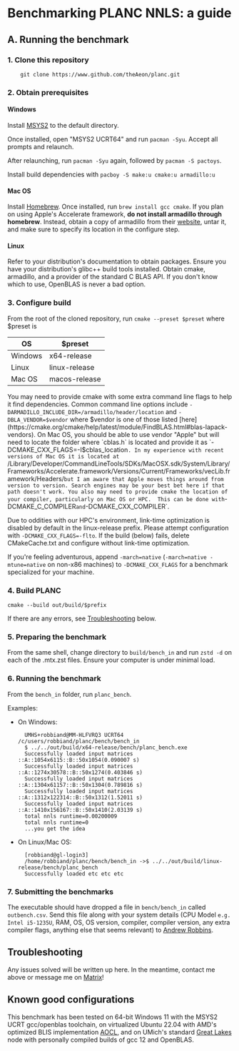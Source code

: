 # Benchmarking PLANC NNLS: a guide

## A. Running the benchmark

### 1. Clone this repository

        git clone https://www.github.com/theAeon/planc.git

### 2. Obtain prerequisites

#### Windows

Install [MSYS2](https://github.com/msys2/msys2-installer/releases/download/2023-03-18/msys2-x86_64-20230318.exe) to the default directory.

Once installed, open "MSYS2 UCRT64" and run `pacman -Syu`. Accept all prompts and relaunch.

After relaunching, run `pacman -Syu` again, followed by `pacman -S pactoys`.

Install build dependencies with `pacboy -S make:u cmake:u armadillo:u`

#### Mac OS

Install [Homebrew](https://brew.sh/). Once installed, run `brew install gcc cmake`. If you plan on using Apple's Accelerate framework, **do not install armadillo through homebrew**. Instead, obtain a copy of armadillo from their [website](https://arma.sourceforge.io), untar it, and make sure to specify its location in the configure step.

#### Linux

Refer to your distribution's documentation to obtain packages. Ensure you have your distribution's glibc++ build tools installed. Obtain cmake, armadillo, and a provider of the standard C BLAS API. If you don't know which to use, OpenBLAS is never a bad option.

### 3. Configure build

From the root of the cloned repository, run `cmake --preset $preset` where $preset is

|OS|$preset|
|---|---|
|Windows|x64-release|
|Linux|linux-release|
|Mac OS|macos-release|

You may need to provide cmake with some extra command line flags to help it find dependencies. Common command line options include `-DARMADILLO_INCLUDE_DIR=/armadillo/header/location` and `-DBLA_VENDOR=$vendor` where $vendor is one of those listed [here](https://cmake.org/cmake/help/latest/module/FindBLAS.html#blas-lapack-vendors). On Mac OS, you should be able to use vendor "Apple" but will need to locate the folder where `cblas.h` is located and provide it as `-DCMAKE_CXX_FLAGS=-I$cblas_location`. In my experience with recent versions of Mac OS it is located at `/Library/Developer/CommandLineTools/SDKs/MacOSX.sdk/System/Library/Frameworks/Accelerate.framework/Versions/Current/Frameworks/vecLib.framework/Headers/` but I am aware that Apple moves things around from version to version. Search engines may be your best bet here if that path doesn't work. You also may need to provide cmake the location of your compiler, particularly on Mac OS or HPC.  This can be done with `-DCMAKE_C_COMPILER`and`-DCMAKE_CXX_COMPILER`.

Due to oddities with our HPC's environment, link-time optimization is disabled by default in the linux-release prefix. Please attempt configuration with `-DCMAKE_CXX_FLAGS=-flto`. If the build (below) fails, delete CMakeCache.txt and configure without link-time optimization.

If you're feeling adventurous, append `-march=native` (`-march=native -mtune=native` on non-x86 machines) to `-DCMAKE_CXX_FLAGS` for a benchmark specialized for your machine.

### 4. Build PLANC

    cmake --build out/build/$prefix

If there are any errors, see [Troubleshooting](#troubleshooting) below.

### 5. Preparing the benchmark

From the same shell, change directory to `build/bench_in` and run `zstd -d` on each of the .mtx.zst files. Ensure your computer is under minimal load.

### 6. Running the benchmark

From the `bench_in` folder, run ```planc_bench```.

Examples:

- On Windows:

        UMHS+robbiand@MM-HLFVRQ3 UCRT64 /c/users/robbiand/planc/bench/bench_in
        $ ../../out/build/x64-release/bench/planc_bench.exe
        Successfully loaded input matrices ::A::1054x6115::B::50x1054(0.090007 s)
        Successfully loaded input matrices ::A::1274x30578::B::50x1274(0.403846 s)
        Successfully loaded input matrices ::A::1304x61157::B::50x1304(0.789816 s)
        Successfully loaded input matrices ::A::1312x122314::B::50x1312(1.52011 s)
        Successfully loaded input matrices ::A::1410x156167::B::50x1410(2.03139 s)
        total nnls runtime=0.00200009
        total nnls runtime=0
        ...you get the idea

- On Linux/Mac OS:

        [robbiand@gl-login3]
        /home/robbiand/planc/bench/bench_in ->$ ../../out/build/linux-release/bench/planc_bench
        Successfully loaded etc etc etc

### 7. Submitting the benchmarks

The executable should have dropped a file in `bench/bench_in` called `outbench.csv`. Send this file along with your system details (CPU Model `e.g. Intel i5-1235U`, RAM, OS, OS version, compiler, compiler version, any extra compiler flags, anything else that seems relevant) to [Andrew Robbins](mailto:robbiand@med.umich.edu).

## Troubleshooting

Any issues solved will be written up here. In the meantime, contact me above or message me on [Matrix](https://matrix.to/#/@andrew:robbinsa.me)!

## Known good configurations

This benchmark has been tested on 64-bit Windows 11 with the MSYS2 UCRT gcc/openblas toolchain, on virtualized Ubuntu 22.04 with AMD's optimized BLIS implementation [AOCL](https://www.amd.com/en/developer/aocl.html), and on UMich's standard [Great Lakes](https://arc.umich.edu/greatlakes/configuration/) node with personally compiled builds of gcc 12 and OpenBLAS.
